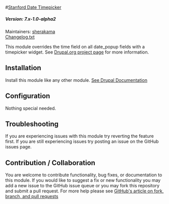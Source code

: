 #[Stanford Date Timepicker](https://github.com/SU-SWS/stanford_date_timepicker)
##### Version: 7.x-1.0-alpha2

Maintainers: [sherakama](https://github.com/sherakama)   
[Changelog.txt](CHANGELOG.txt)

This module overrides the time field on all date_popup fields with a timepicker widget. See [Drupal.org project page](https://www.drupal.org/project/stanford_date_timepicker) for more information.


Installation
---

Install this module like any other module. [See Drupal Documentation](https://drupal.org/documentation/install/modules-themes/modules-7)

Configuration
---

Nothing special needed.

Troubleshooting
---

If you are experiencing issues with this module try reverting the feature first. If you are still experiencing issues try posting an issue on the GitHub issues page.

Contribution / Collaboration
---

You are welcome to contribute functionality, bug fixes, or documentation to this module. If you would like to suggest a fix or new functionality you may add a new issue to the GitHub issue queue or you may fork this repository and submit a pull request. For more help please see [GitHub's article on fork, branch, and pull requests](https://help.github.com/articles/using-pull-requests)
